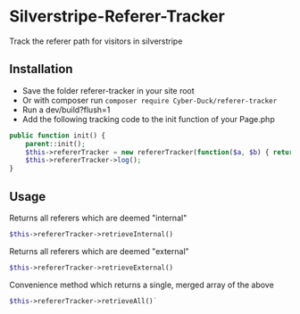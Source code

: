 # Silverstripe-Referer-Tracker

Track the referer path for visitors in silverstripe

## Installation

* Save the folder referer-tracker in your site root
* Or with composer run `composer require Cyber-Duck/referer-tracker`
* Run a dev/build?flush=1
* Add the following tracking code to the init function of your Page.php

```php
public function init() {
    parent::init(); 
    $this->refererTracker = new refererTracker(function($a, $b) { return \Session::set($a, $b); }, function ($q) { return \Session::get($q); } );
    $this->refererTracker->log();
}
```

## Usage

Returns all referers which are deemed "internal"
```php
$this->refererTracker->retrieveInternal()
```

Returns all referers which are deemed "external"
```php
$this->refererTracker->retrieveExternal()
```

Convenience method which returns a single, merged array of the above
```php
$this->refererTracker->retrieveAll()`
```
